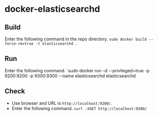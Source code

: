 # docker-elasticsearchd

## Build

Enter the following command in the repo directory.
`sudo docker build --force-rm=true -t elasticsearchd .`

## Run

Enter the following command.
`sudo docker run -d --privileged=true -p 9200:9200 -p 9300:9300 --name elasticsearchd elasticsearchd

## Check

+ Use browser and URL is `http://localhost:9200/`.
+ Enter the following command.
`curl -XGET http://localhost:9200/`

